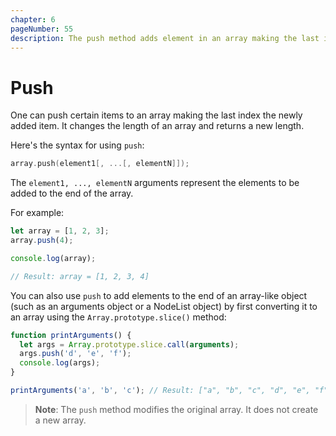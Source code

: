 ```yaml
---
chapter: 6
pageNumber: 55 
description: The push method adds element in an array making the last index the newly added item. This method changes the array length and returns a new length. 
---
```

# Push

One can push certain items to an array making the last index the newly added item. It changes the length of an array and returns a new length.

Here's the syntax for using `push`:

```c
array.push(element1[, ...[, elementN]]);
```

The `element1, ..., elementN` arguments represent the elements to be added to the end of the array.

For example:

```javascript
let array = [1, 2, 3]; 
array.push(4); 

console.log(array); 

// Result: array = [1, 2, 3, 4]
```

You can also use `push` to add elements to the end of an array-like object (such as an arguments object or a NodeList object) by first converting it to an array using the `Array.prototype.slice()` method:

```javascript
function printArguments() {
  let args = Array.prototype.slice.call(arguments);
  args.push('d', 'e', 'f');
  console.log(args);
}

printArguments('a', 'b', 'c'); // Result: ["a", "b", "c", "d", "e", "f"]
```

> **Note**: The `push` method modifies the original array. It does not create a new array.
